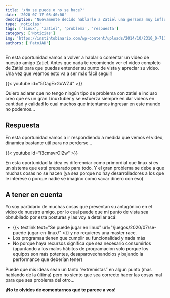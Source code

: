 ```yaml
---
title: '¿No se puede o no se hace?'
date: '2020-07-17 08:40:00'
description: 'Nuevamente decido hablarle a Zatiel una persona muy influyente dentro de este mundo y esta bueno marcar diferencias'
type: 'noticias'
tags: ['linux', 'zatiel', 'problema', 'respuesta']
category: ['Noticias']
img: 'https://instintobinario.com/wp-content/uploads/2014/10/2310_0-713x360.png'
authors: ['PatoJAD']
---
```


En esta oportunidad vamos a volver a hablar o comentar un video de nuestro amigo Zatiel. Antes que nada te recomiendo ver el video completo de Zatiel para que puedas entender su punto de vista y apreciar su video. Una vez que veamos esto va a ser más fácil seguir!

{{< youtube id="5DagExGuWZ4" >}}

Quiero aclarar que no tengo ningún tipo de problema con zatiel e incluso creo que es un gran Linuxtuber y se esfuerza siempre en dar videos en cantidad y calidad lo cual muchos que intentamos ingresar en este mundo no podemos...

## Respuesta

En esta oportunidad vamos a ir respondiendo a medida que vemos el video, dinamica bastante util para no perderse…

{{< youtube id="i3cmsvrOI2w" >}}

En esta oportunidad la idea es diferenciar como primordial que linux si es un sistema que está preparado para todo. Y el gran problema se debe a que muchas cosas no se hacen (ya sea porque no hay desarrolladores a los que le interese o porque nadie se imagino como sacar dinero con eso)

## A tener en cuenta

Yo soy partidario de muchas cosas que presentan su antagónico en el video de nuestro amigo, por lo cual puede que mi punto de vista sea obnubilado por esta posturas y las voy a detallar acá:

-   {{< textlink text="Se puede jugar en linux" url="/juegos/2020/07/se-puede-jugar-en-linux/" >}} y no requieres una master race.
-   Los programas tienen que cumplir su funcionalidad y nada más
-   No porque haya recursos significa que sea necesario consumirlos (apuntando a los malos hábitos de programación solo porque los equipos son más potentes, desaparovechandolos y bajando la performance que deberían tener)

Puede que mis ideas sean un tanto “extremistas” en algun punto (mas hablando de la última) pero no siento que sea correcto hacer las cosas mal para que sea problema del otro…

**¡No te olvides de comentarnos qué te parece a vos!**
